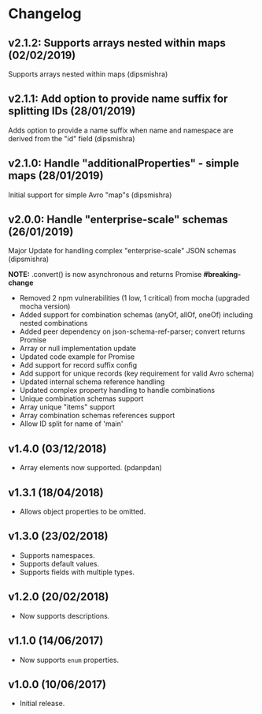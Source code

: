 # Changelog

## v2.1.2: Supports arrays nested within maps (02/02/2019)

Supports arrays nested within maps (dipsmishra)

## v2.1.1: Add option to provide name suffix for splitting IDs (28/01/2019)

Adds option to provide a name suffix when name and namespace are derived from the "id" field (dipsmishra)

## v2.1.0: Handle "additionalProperties" - simple maps (28/01/2019)

Initial support for simple Avro "map"s (dipsmishra)

## v2.0.0: Handle "enterprise-scale" schemas (26/01/2019)

Major Update for handling complex "enterprise-scale" JSON schemas (dipsmishra)

**NOTE:** .convert() is now asynchronous and returns Promise **#breaking-change**

* Removed 2 npm vulnerabilities (1 low, 1 critical) from mocha (upgraded mocha version)
* Added support for combination schemas (anyOf, allOf, oneOf) including nested combinations
* Added peer dependency on json-schema-ref-parser; convert returns Promise
* Array or null implementation update
* Updated code example for Promise
* Add support for record suffix config
* Add support for unique records (key requirement for valid Avro schema)
* Updated internal schema reference handling
* Updated complex property handling to handle combinations
* Unique combination schemas support
* Array unique "items" support
* Array combination schemas references support
* Allow ID split for name of 'main'

## v1.4.0 (03/12/2018)

* Array elements now supported. (pdanpdan)

## v1.3.1 (18/04/2018)

* Allows object properties to be omitted.

## v1.3.0 (23/02/2018)

* Supports namespaces.
* Supports default values.
* Supports fields with multiple types.

## v1.2.0 (20/02/2018)

* Now supports descriptions.

## v1.1.0 (14/06/2017)

* Now supports `enum` properties.

## v1.0.0 (10/06/2017)

* Initial release.
